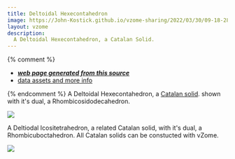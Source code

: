 ```yaml
---
title: Deltoidal Hexecontahedron
image: https://John-Kostick.github.io/vzome-sharing/2022/03/30/09-18-28-Deltoidal-Hexecontahedron/Deltoidal-Hexecontahedron.png
layout: vzome
description:
  A Deltoidal Hexecontahedron, a Catalan Solid.
---
```


{% comment %}
 - [***web page generated from this source***][post]
 - [data assets and more info][github]

[post]: <https://John-Kostick.github.io/vzome-sharing/2022/03/30/Deltoidal-Hexecontahedron-09-18-28.html>
[github]: <https://github.com/John-Kostick/vzome-sharing/tree/main/2022/03/30/09-18-28-Deltoidal-Hexecontahedron/>
{% endcomment %}
  A Deltoidal Hexecontahedron, a [Catalan solid](https://en.wikipedia.org/wiki/Catalan_solid). shown with it's dual, a Rhombicosidodecahedron. 

<vzome-viewer style="width: 100%; height: 100vh;"
       src="https://John-Kostick.github.io/vzome-sharing/2022/03/30/09-18-28-Deltoidal-Hexecontahedron/Deltoidal-Hexecontahedron.vZome" >
  <img src="https://John-Kostick.github.io/vzome-sharing/2022/03/30/09-18-28-Deltoidal-Hexecontahedron/Deltoidal-Hexecontahedron.png" />
</vzome-viewer>

A Deltiodal Icositetrahedron, a related Catalan solid, with it's dual, a Rhombicuboctahedron. All Catalan solids can be constucted with vZome.

<vzome-viewer style="width: 100%; height: 100vh;"
       src="https://John-Kostick.github.io/vzome-sharing/2022/03/30/09-17-51-Deltoidal-Icositetraheron/Deltoidal-Icositetraheron.vZome" >
  <img src="https://John-Kostick.github.io/vzome-sharing/2022/03/30/09-17-51-Deltoidal-Icositetraheron/Deltoidal-Icositetraheron.png" />
</vzome-viewer>

